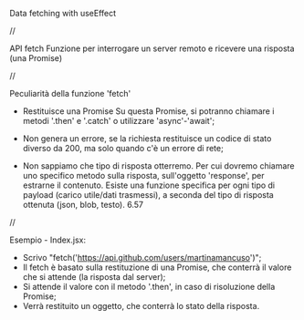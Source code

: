 Data fetching with useEffect

//

API fetch
Funzione per interrogare un server remoto e ricevere una risposta (una Promise)

//

Peculiarità della funzione 'fetch'

- Restituisce una Promise
Su questa Promise, si potranno chiamare i metodi '.then' e '.catch' o utilizzare 'async'-'await';

- Non genera un errore, se la richiesta restituisce un codice di stato diverso da 200, ma solo quando c'è un errore di rete;

- Non sappiamo che tipo di risposta otterremo.
Per cui dovremo chiamare uno specifico metodo sulla risposta, sull'oggetto 'response', per estrarne il contenuto. 
Esiste una funzione specifica per ogni tipo di payload (carico utile/dati trasmessi), a seconda del tipo di risposta ottenuta (json, blob, testo).
6.57

//

Esempio - Index.jsx:
- Scrivo "fetch('https://api.github.com/users/martinamancuso')";
- Il fetch è basato sulla restituzione di una Promise, che conterrà il valore che si attende (la risposta dal server);
- Si attende il valore con il metodo '.then', in caso di risoluzione della Promise;
- Verrà restituito un oggetto, che conterrà lo stato della risposta.